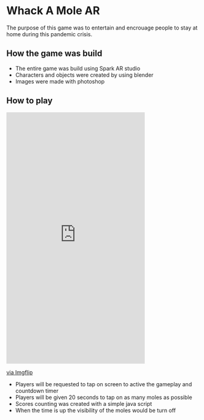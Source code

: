 # Whack A Mole AR
The purpose of this game was to entertain and encrouage people to stay at home during this pandemic crisis.
## How the game was build
 - The entire game was build using Spark AR studio
 - Characters and objects were created by using blender
 - Images were made with photoshop
 ## How to play
 
 <div style="width:360px;max-width:100%;"><div style="height:0;padding-bottom:181.94%;position:relative;"><iframe width="360" height="655" style="position:absolute;top:0;left:0;width:100%;height:100%;" frameBorder="0" src="https://imgflip.com/embed/42j8ul"></iframe></div><p><a href="https://imgflip.com/gif/42j8ul">via Imgflip</a></p></div>
 
 - Players will be requested to tap on screen to active the gameplay and countdown timer
 - Players will be given 20 seconds to tap on as many moles as possible
 - Scores counting was created with a simple java script
 - When the time is up the visibility of the moles would be turn off
 
